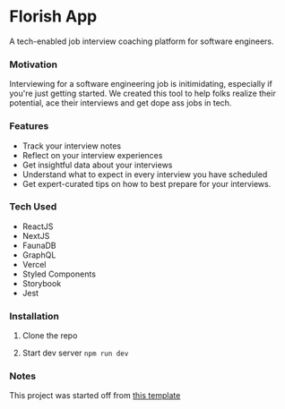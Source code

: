 # Florish App
A tech-enabled job interview coaching platform for software engineers.

### Motivation
Interviewing for a software engineering job is initimidating, especially if you're just getting started. We created this tool to help folks realize their potential, ace their interviews and get dope ass jobs in tech.

### Features
- Track your interview notes
- Reflect on your interview experiences
- Get insightful data about your interviews
- Understand what to expect in every interview you have scheduled
- Get expert-curated tips on how to best prepare for your interviews.

### Tech Used
- ReactJS
- NextJS
- FaunaDB
- GraphQL
- Vercel
- Styled Components
- Storybook
- Jest

### Installation
1. Clone the repo

2. Start dev server `npm run dev`

### Notes

This project was started off from [this template](https://github.com/vercel/next.js/tree/master/examples/with-styled-components)
